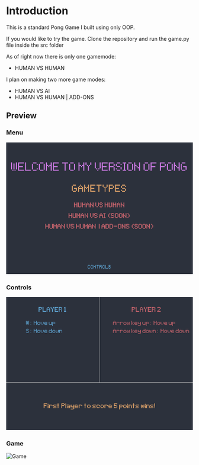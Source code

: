 # Introduction 

This is a standard Pong Game I built using only OOP.

If you would like to try the game. Clone the repository and run the game.py file inside the src folder

As of right now there is only one gamemode:

 - HUMAN VS HUMAN
 
 I plan on making two more game modes:
 
 - HUMAN VS AI
 - HUMAN VS HUMAN | ADD-ONS

## Preview
### Menu
![Menu](https://github.com/LuisMCap/Pong-Game/blob/main/readmeimages/Menu.png?raw=true)

### Controls
![Controls](readmeimages/controls.png)

### Game
![Game](images/game.png?raw=true)



